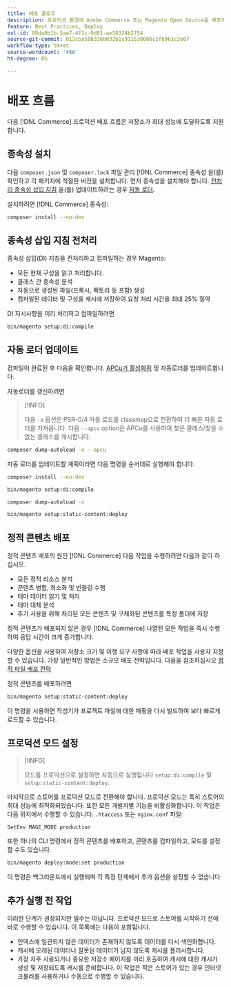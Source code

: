 ```yaml
---
title: 배포 플로우
description: 프로덕션 환경에 Adobe Commerce 또는 Magento Open Source을 배포하는 데 필요한 단계에 대해 알아봅니다.
feature: Best Practices, Deploy
exl-id: 88da0b1b-5aa7-4f1c-9d01-ae58324b2754
source-git-commit: 012cba58b336b032b1c911539008c1fb961c2e07
workflow-type: tm+mt
source-wordcount: '468'
ht-degree: 0%

---
```


# 배포 흐름

다음 [!DNL Commerce] 프로덕션 배포 흐름은 저장소가 최대 성능에 도달하도록 지원합니다.

## 종속성 설치

다음 `composer.json` 및 `composer.lock` 파일 관리 [!DNL Commerce] 종속성 을(를) 확인하고 각 패키지에 적절한 버전을 설치합니다. 먼저 종속성을 설치해야 합니다. [전처리 종속성 삽입 지침](#preprocess-dependency-injection-instructions) 을(를) 업데이트하려는 경우 [자동 로더](#update-the-autoloader).

설치하려면 [!DNL Commerce] 종속성:

```bash
composer install --no-dev
```

## 종속성 삽입 지침 전처리

종속성 삽입(DI) 지침을 전처리하고 컴파일하는 경우 Magento:

* 모든 현재 구성을 읽고 처리합니다.
* 클래스 간 종속성 분석
* 자동으로 생성된 파일(프록시, 팩토리 등 포함) 생성
* 컴파일된 데이터 및 구성을 캐시에 저장하여 요청 처리 시간을 최대 25% 절약

DI 지시사항을 미리 처리하고 컴파일하려면

```bash
bin/magento setup:di:compile
```

## 자동 로더 업데이트

컴파일이 완료된 후 다음을 확인합니다. [APCu가 활성화됨](../performance/software.md#php-settings) 및 자동로더를 업데이트합니다.

자동로더를 갱신하려면

>[!INFO]
>
>다음 `-o` 옵션은 PSR-0/4 자동 로드를 classmap으로 전환하여 더 빠른 자동 로더를 가져옵니다. 다음 `--apcu` option은 APCu를 사용하여 찾은 클래스/찾을 수 없는 클래스를 캐시합니다.

```bash
composer dump-autoload -o --apcu
```

자동 로더를 업데이트할 계획이라면 다음 명령을 순서대로 실행해야 합니다.

```bash
composer install --no-dev
```

```bash
bin/magento setup:di:compile
```

```bash
composer dump-autoload -o
```

```bash
bin/magento setup:static-content:deploy
```

## 정적 콘텐츠 배포

정적 콘텐츠 배포의 원인 [!DNL Commerce] 다음 작업을 수행하려면 다음과 같이 하십시오.

* 모든 정적 리소스 분석
* 콘텐츠 병합, 최소화 및 번들링 수행
* 테마 데이터 읽기 및 처리
* 테마 대체 분석
* 추가 사용을 위해 처리된 모든 콘텐츠 및 구체화된 콘텐츠를 특정 폴더에 저장

정적 콘텐츠가 배포되지 않은 경우 [!DNL Commerce] 나열된 모든 작업을 즉시 수행하여 응답 시간이 크게 증가합니다.

다양한 옵션을 사용하여 저장소 크기 및 이행 요구 사항에 따라 배포 작업을 사용자 지정할 수 있습니다. 가장 일반적인 방법은 소규모 배포 전략입니다. 다음을 참조하십시오 [정적 파일 배포 전략](../configuration/cli/static-view-file-strategy.md)

정적 콘텐츠를 배포하려면

```bash
bin/magento setup:static-content:deploy
```

이 명령을 사용하면 작성기가 프로젝트 파일에 대한 매핑을 다시 빌드하여 보다 빠르게 로드할 수 있습니다.

## 프로덕션 모드 설정

>[!INFO]
>
>모드를 프로덕션으로 설정하면 자동으로 실행됩니다 `setup:di:compile` 및 `setup:static-content:deploy`.

마지막으로 스토어를 프로덕션 모드로 전환해야 합니다. 프로덕션 모드는 특히 스토어의 최대 성능에 최적화되었습니다. 또한 모든 개발자별 기능을 비활성화합니다. 이 작업은 다음 위치에서 수행할 수 있습니다. `.htaccess` 또는 `nginx.conf` 파일:

`SetEnv MAGE_MODE production`

또한 하나의 CLI 명령에서 정적 콘텐츠를 배포하고, 콘텐츠를 컴파일하고, 모드를 설정할 수도 있습니다.

```bash
bin/magento deploy:mode:set production
```

이 명령은 백그라운드에서 실행되며 각 특정 단계에서 추가 옵션을 설정할 수 없습니다.

## 추가 실행 전 작업

이러한 단계가 권장되지만 필수는 아닙니다. 프로덕션 모드로 스토어를 시작하기 전에 바로 수행할 수 있습니다. 이 목록에는 다음이 포함됩니다.

* 인덱스에 일관되지 않은 데이터가 존재하지 않도록 데이터를 다시 색인화합니다.
* 캐시에 오래된 데이터나 잘못된 데이터가 남지 않도록 캐시를 플러시합니다.
* 가장 자주 사용되거나 중요한 저장소 페이지를 미리 호출하여 캐시에 대한 캐시가 생성 및 저장되도록 캐시를 준비합니다. 이 작업은 작은 스토어가 있는 경우 인터넷 크롤러를 사용하거나 수동으로 수행할 수 있습니다.
